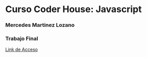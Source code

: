 # Curso Coder House: Javascript

### Mercedes Martinez Lozano

### Trabajo Final

[Link de Acceso](https://mechimocha.github.io/javascript)